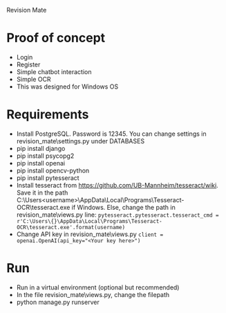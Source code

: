 Revision Mate

# Proof of concept
- Login
- Register
- Simple chatbot interaction
- Simple OCR
- This was designed for Windows OS

# Requirements
- Install PostgreSQL. Password is 12345. You can change settings in revision_mate\settings.py under DATABASES
- pip install django
- pip install psycopg2
- pip install openai
- pip install opencv-python
- pip install pytesseract
- Install tesseract from https://github.com/UB-Mannheim/tesseract/wiki. Save it in the path C:\Users\<username>\AppData\Local\Programs\Tesseract-OCR\tesseract.exe if Windows. Else, change the path in revision_mate\views.py line:
```pytesseract.pytesseract.tesseract_cmd = r'C:\Users\{}\AppData\Local\Programs\Tesseract-OCR\tesseract.exe'.format(username)```
- Change API key in revision_mate\views.py
```client = openai.OpenAI(api_key="<Your key here>")```

# Run
- Run in a virtual environment (optional but recommended)
- In the file revision_mate\views.py, change the filepath
- python manage.py runserver
